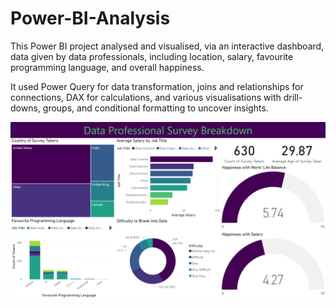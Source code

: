 # Power-BI-Analysis
This Power BI project analysed and visualised, via an interactive dashboard, data given by data professionals, including location, salary, favourite programming language, and overall happiness.

It used Power Query for data transformation, joins and relationships for connections, DAX for calculations, and various visualisations with drill-downs, groups, and conditional formatting to uncover insights.

![Demo](demo/demo.png)
